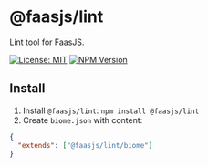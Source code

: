 # @faasjs/lint

Lint tool for FaasJS.

[![License: MIT](https://img.shields.io/npm/l/@faasjs/lint.svg)](https://github.com/faasjs/faasjs/blob/main/packages/faasjs/lint/LICENSE)
[![NPM Version](https://img.shields.io/npm/v/@faasjs/lint.svg)](https://www.npmjs.com/package/@faasjs/lint)

## Install

1. Install `@faasjs/lint`: `npm install @faasjs/lint`
2. Create `biome.json` with content:

```json
{
  "extends": ["@faasjs/lint/biome"]
}
```
